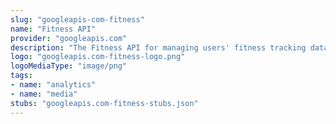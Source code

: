 ```yaml
---
slug: "googleapis-com-fitness"
name: "Fitness API"
provider: "googleapis.com"
description: "The Fitness API for managing users' fitness tracking data."
logo: "googleapis.com-fitness-logo.png"
logoMediaType: "image/png"
tags:
- name: "analytics"
- name: "media"
stubs: "googleapis.com-fitness-stubs.json"
---
```

